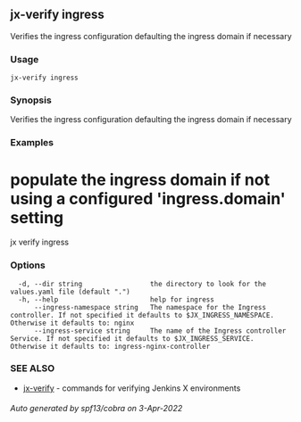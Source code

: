 ## jx-verify ingress

Verifies the ingress configuration defaulting the ingress domain if necessary

### Usage

```
jx-verify ingress
```

### Synopsis

Verifies the ingress configuration defaulting the ingress domain if necessary

### Examples

  # populate the ingress domain if not using a configured 'ingress.domain' setting
  jx verify ingress

### Options

```
  -d, --dir string                 the directory to look for the values.yaml file (default ".")
  -h, --help                       help for ingress
      --ingress-namespace string   The namespace for the Ingress controller. If not specified it defaults to $JX_INGRESS_NAMESPACE. Otherwise it defaults to: nginx
      --ingress-service string     The name of the Ingress controller Service. If not specified it defaults to $JX_INGRESS_SERVICE. Otherwise it defaults to: ingress-nginx-controller
```

### SEE ALSO

* [jx-verify](jx-verify.md)	 - commands for verifying Jenkins X environments

###### Auto generated by spf13/cobra on 3-Apr-2022
